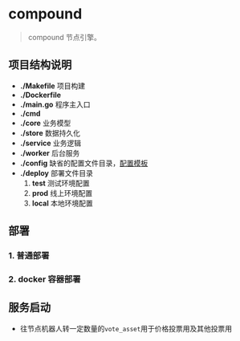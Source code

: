 # compound

> compound 节点引擎。

## 项目结构说明

* **./Makefile**  项目构建
* **./Dockerfile** 
* **./main.go** 程序主入口
* **./cmd** 
* **./core** 业务模型
* **./store** 数据持久化
* **./service** 业务逻辑
* **./worker** 后台服务
* **./config** 缺省的配置文件目录，[配置模板](./deploy/config.node.yaml.tpl)
* **./deploy** 部署文件目录
    1. **test** 测试环境配置
    2. **prod** 线上环境配置
    3. **local** 本地环境配置


## 部署

### 1. 普通部署

### 2. docker 容器部署

## 服务启动

* 往节点机器人转一定数量的`vote_asset`用于价格投票用及其他投票用